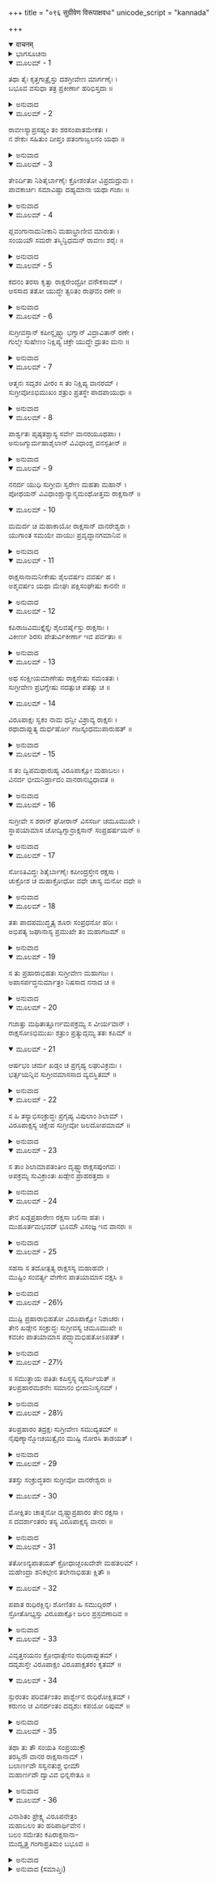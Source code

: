 +++
title = "०९६ सुग्रीवेण विरूपाक्षवधः"
unicode_script = "kannada"

+++
<details open><summary>वाचनम्</summary>

<div class="audioEmbed"  caption="श्रीराम-हरिसीताराममूर्ति-घनपाठिभ्यां वचनम्" src="https://archive.org/download/Ramayana-recitation-Sriram-harisItArAmamUrti-Ghanapaati-v2/Kanda_6/Kanda_6_YK-096-Sugreeva_kills_Virupaksha_0.mp3"></div>
</details>



<details><summary>ಭಾಗಸೂಚನಾ</summary>

ಸುಗ್ರೀವನಿಂದ ರಾಕ್ಷಸ ಸೈನ್ಯದ ಸಂಹಾರ, ವಿರೂಪಾಕ್ಷನ ವಧೆ
</details>

<details open><summary>ಮೂಲಮ್ - 1</summary>

ತಥಾ ತೈಃ ಕೃತ್ತಗಾತ್ರೈಸ್ತು ದಶಗ್ರೀವೇಣ ಮಾರ್ಗಣೈಃ ।  
ಬಭೂವ ವಸುಧಾ ತತ್ರ ಪ್ರಕೀರ್ಣಾ ಹರಿಭಿಸ್ತದಾ ॥
</details>

<details><summary>ಅನುವಾದ</summary>

ದಶಗ್ರೀವನು ತನ್ನ ತೀಕ್ಷ್ಣ ಬಾಣಗಳಿಂದ ವಾನರರ ಅಂಗ-ಭಂಗ ಮಾಡಿದಾಗ ಧರಾಶಾಯಿಯಾದ ವಾನರ ರಿಂದ ಅಲ್ಲಿಯ ರಣಭೂಮಿ ತುಂಬಿಹೋಯಿತು.॥1॥
</details>

<details open><summary>ಮೂಲಮ್ - 2</summary>

ರಾವಣಸ್ಯಾಪ್ರಸಹ್ಯಂ ತಂ ಶರಸಂಪಾತಮೇಕತಃ ।  
ನ ಶೇಕುಃ ಸಹಿತುಂ ದೀಪ್ತಂ ಪತಂಗಾಜ್ವಲನಂ ಯಥಾ ॥
</details>

<details><summary>ಅನುವಾದ</summary>

ರಾವಣನ ಆ ಅಸಂಖ್ಯಾತ ಬಾಣಪ್ರಹಾರವನ್ನು ಉರಿಯುವ ಬೆಂಕಿಯನ್ನು ಪತಂಗಗಳು ಕ್ಷಣಮಾತ್ರವೂ ಸಹಿಸದಂತೆ ಆ ವಾನರರು ಒಂದು ಘಳಿಗೆಯೂ ಸಹಿಸದಾದರು.॥2॥
</details>

<details open><summary>ಮೂಲಮ್ - 3</summary>

ತೇಽರ್ದಿತಾ ನಿಶಿತೈರ್ಬಾಣೈಃ ಕ್ರೋಶಂತೋ ವಿಪ್ರದುದ್ರುವಃ ।  
ಪಾವಕಾರ್ಚಿಃ ಸಮಾವಿಷ್ಟಾ ದಹ್ಯಮಾನಾ ಯಥಾ ಗಜಾಃ ॥
</details>

<details><summary>ಅನುವಾದ</summary>

ರಾವಣನ ಹರಿತ ಬಾಣಗಳಿಂದ ಪೀಡಿತರಾದ ವಾನರರು ಕಾಡ್ಗಿಚ್ಚಿನಿಂದ ಸುತ್ತುವರೆದ ಆನೆಗಳು ಘೀಳಿಡುತ್ತಾ ಓಡುತ್ತಿರು ವಂತೆಯೇ, ಚೀರುತ್ತಾ ಓಡಿಹೋಗುತ್ತಿದ್ದರು.॥3॥
</details>

<details open><summary>ಮೂಲಮ್ - 4</summary>

ಪ್ಲವಂಗಾನಾಮನೀಕಾನಿ ಮಹಾಭ್ರಾಣೀವ ಮಾರುತಃ ।  
ಸಂಯಯೌ ಸಮರೇ ತಸ್ಮಿನ್ವಿಧಮನ್ ರಾವಣಃ ಶರೈಃ ॥
</details>

<details><summary>ಅನುವಾದ</summary>

ಪ್ರಚಂಡ ವಾಯುವು ಮೋಡಗಳನ್ನು ಚದುರಿಸಿಬಿಡುವಂತೆಯೇ ರಾವಣನು ತನ್ನ ಬಾಣಗಳಿಂದ ವಾನರ ಸೈನ್ಯವನ್ನು ಸಂಹರಿಸುತ್ತಾ ಸಮರಾಂಗಣದಲ್ಲಿ ವಿಚರಿಸುತ್ತಿದ್ದನು.॥4॥
</details>

<details open><summary>ಮೂಲಮ್ - 5</summary>

ಕದನಂ ತರಸಾ ಕೃತ್ವಾ ರಾಕ್ಷಸೇಂದ್ರೋ ವನೌಕಸಾಮ್ ।  
ಆಸಸಾದ ತತೋ ಯುದ್ಧೇ ತ್ವರಿತಂ ರಾಘವಂ ರಣೇ ॥
</details>

<details><summary>ಅನುವಾದ</summary>

ವೇಗವಾಗಿ ವಾನರರನ್ನು ಸಂಹರಿಸುತ್ತಾ ರಾಕ್ಷಸೇಂದ್ರನು ರಣರಂಗದಲ್ಲಿ ಕಾದಾಡಲು ಕೂಡಲೇ ಶ್ರೀರಾಮಚಂದ್ರನ ಬಳಿಗೆ ಬಂದನು.॥5॥
</details>

<details open><summary>ಮೂಲಮ್ - 6</summary>

ಸುಗ್ರೀವಸ್ತಾನ್ ಕಪೀನ್ದೃಷ್ಟ್ವಾ ಭಗ್ನಾನ್ ವಿದ್ರಾವಿತಾನ್ ರಣೇ ।  
ಗುಲ್ಮೇ ಸುಷೇಣಂ ನಿಕ್ಷಿಪ್ಯ ಚಕ್ರೇ ಯುದ್ಧೇ ದ್ರುತಂ ಮನಃ ॥
</details>

<details><summary>ಅನುವಾದ</summary>

ವಾನರ ಸೈನಿಕರು ರಾವಣನಿಂದ ತಡೆಯಲ್ಪಟ್ಟು ಓಡಿಹೋಗುತ್ತಿರುವುದನ್ನು ನೋಡಿದ ಸುಗ್ರೀವನು ಸೈನ್ಯದ ಹೊಣೆಯನ್ನು ಸುಷೇಣನಿಗೆ ಒಪ್ಪಿಸಿ, ಶೀಘ್ರವಾಗಿ ಯುದ್ಧ ಮಾಡಲು ಯೋಚಿಸಿದನು.॥6॥
</details>

<details open><summary>ಮೂಲಮ್ - 7</summary>

ಆತ್ಮನಃ ಸದೃಶಂ ವೀರಂ ಸ ತಂ ನಿಕ್ಷಿಪ್ಯ ವಾನರಮ್ ।  
ಸುಗ್ರೀವೋಽಭಿಮುಖಂ ಶತ್ರುಂ ಪ್ರತಸ್ಥೇ ಪಾದಪಾಯುಧಃ ॥
</details>

<details><summary>ಅನುವಾದ</summary>

ಸುಷೇಣನು ತನ್ನಂತೆಯೇ ಪರಾಕ್ರಮಿ ವೀರನೆಂದು ತಿಳಿದು ಸುಗ್ರೀವನು ಸೈನ್ಯದ ರಕ್ಷಣೆಯ ಭಾರವನ್ನು ಅವನಿಗೊಪ್ಪಿಸಿ, ಸ್ವತಃ ವೃಕ್ಷವನ್ನೆತ್ತಿ ಕೊಂಡು ಶತ್ರುವಿನ ಎದುರಿಗೆ ಬಂದನು.॥7॥
</details>

<details open><summary>ಮೂಲಮ್ - 8</summary>

ಪಾರ್ಶ್ವತಃ ಪೃಷ್ಠತಶ್ಚಾಸ್ಯ ಸರ್ವೇ ವಾನರಯೂಥಪಾಃ ।  
ಅನುಜಗ್ಮುರ್ಮಹಾಶೈಲಾನ್ ವಿವಿಧಾಂಶ್ಚ ವನಸ್ಪತೀನ್ ॥
</details>

<details><summary>ಅನುವಾದ</summary>

ಅವನ ಅಕ್ಕಪಕ್ಕದಲ್ಲಿ ಮತ್ತು ಹಿಂದೆ ಸಮಸ್ತ ವಾನರ ದಳಪತಿಗಳು ದೊಡ್ಡ ದೊಡ್ಡ ಬಂಡೆಗಳನ್ನು ಹಾಗೂ ವೃಕ್ಷಗಳನ್ನೆತ್ತಿಕೊಂಡು ನಿಂತಿದ್ದರು.॥8॥
</details>

<details open><summary>ಮೂಲಮ್ - 9</summary>

ನನರ್ದ ಯುಧಿ ಸುಗ್ರೀವಃ ಸ್ವರೇಣ ಮಹತಾ ಮಹಾನ್ ।  
ಪೋಥಯನ್ ವಿವಿಧಾಂಶ್ಚಾನ್ಯಾನ್ಮಮಂಥೋತ್ತಮ ರಾಕ್ಷಸಾನ್ ॥
</details>

<details open><summary>ಮೂಲಮ್ - 10</summary>

ಮಮರ್ದ ಚ ಮಹಾಕಾಯೋ ರಾಕ್ಷಸಾನ್ ವಾನರೇಶ್ವರಃ ।  
ಯುಗಾಂತ ಸಮಯೇ ವಾಯುಃ ಪ್ರವೃದ್ಧಾನಗಮಾನಿವ ॥
</details>

<details><summary>ಅನುವಾದ</summary>

ಆಗ ಸುಗ್ರೀವನು ಯುದ್ಧದಲ್ಲಿ ಗಟ್ಟಿಯಾಗಿ ಗರ್ಜಿಸಿ, ಪ್ರಳಯ ಕಾಲದಲ್ಲಿ ದೊಡ್ಡ ದೊಡ್ಡ ವೃಕ್ಷಗಳನ್ನು ಉರುಳಿಸಿ ಬಿಡುವ ಬಿರುಗಾಳಿಯಂತೆ, ಆ ವಿಶಾಲಕಾಯ ವಾನರರಾಜನು ವಿಭಿನ್ನ ಆಕ್ರತಿಯ ದೊಡ್ಡ ದೊಡ್ಡ ರಾಕ್ಷಸರನ್ನು ಬೀಳಿಸಿ ಜಜ್ಜಿಹಾಕಿದನು.॥9-10॥
</details>

<details open><summary>ಮೂಲಮ್ - 11</summary>

ರಾಕ್ಷಸಾನಾಮನೀಕೇಷು ಶೈಲವರ್ಷಂ ವವರ್ಷ ಹ ।  
ಅಶ್ಮವರ್ಷಂ ಯಥಾ ಮೇಘಃ ಪಕ್ಷಿಸಂಘೇಷು ಕಾನನೇ ॥
</details>

<details><summary>ಅನುವಾದ</summary>

ಮೋಡಗಳು ಕಾಡಿನಲ್ಲಿ ಪಕ್ಷಿಗಳ ಮೇಲೆ ಆಲಿಕಲ್ಲು ಸುರಿಸುವಂತೆಯೇ ಸುಗ್ರೀವನು ರಾಕ್ಷಸರ ಸೈನ್ಯದ ಮೇಲೆ ದೊಡ್ಡ ದೊಡ್ಡ ಬಂಡೆಗಳ ಮಳೆಗರೆಯತೊಡಗಿದನು.॥11॥
</details>

<details open><summary>ಮೂಲಮ್ - 12</summary>

ಕಪಿರಾಜವಿಮುಕ್ತೈಸ್ತೈಃ ಶೈಲವರ್ಷೈಸ್ತು ರಾಕ್ಷಸಾಃ ।  
ವಿಕೀರ್ಣ ಶಿರಸಃ ಪೇತುರ್ವಿಕೀರ್ಣಾ ಇವ ಪರ್ವತಾಃ ॥
</details>

<details><summary>ಅನುವಾದ</summary>

ವಾನರರಾಜನು ಪ್ರಯೋಗಿಸಿದ ಪರ್ವತಗಳ ಮಳೆಯಿಂದ ರಾಕ್ಷಸರ ತಲೆಗಳು ಪುಡಿಯಾಗಿ, ಕುಸಿಯುತ್ತಿರುವ ಪರ್ವತದಂತೆ ಧರಾಶಾಯಿಗಳಾಗುತ್ತಿದ್ದರು.॥12॥
</details>

<details open><summary>ಮೂಲಮ್ - 13</summary>

ಅಥ ಸಂಕ್ಷೀಯಮಾಣೇಷು ರಾಕ್ಷಸೇಷು ಸಮಂತತಃ ।  
ಸುಗ್ರೀವೇಣ ಪ್ರಭಗ್ನೇಷು ನದತ್ಸುಚ ಪತತ್ಸು ಚ ॥
</details>

<details open><summary>ಮೂಲಮ್ - 14</summary>

ವಿರೂಪಾಕ್ಷಃ ಸ್ವಕಂ ನಾಮ ಧನ್ವೀ ವಿಶ್ರಾವ್ಯ ರಾಕ್ಷಸಃ ।  
ರಥಾದಾಪ್ಲುತ್ಯ ದುರ್ಧರ್ಷೋ ಗಜಸ್ಕಂಧಮುಪಾರುಹತ್ ॥
</details>

<details><summary>ಅನುವಾದ</summary>

ಈ ಪ್ರಕಾರ ಸುಗ್ರೀವನ ಏಟುಗಳಿಂದ ರಾಕ್ಷಸ ವಿನಾಶವಾಯಿತು. ಅವರು ಓಡುತ್ತಾ, ಆರ್ತನಾದ ಮಾಡುತ್ತಾ ನೆಲಕ್ಕೆ ಬೀಳತೊಡಗಿದಾಗ ವಿರೂಪಾಕ್ಷ ಎಂಬ ದುರ್ಜಯ ರಾಕ್ಷಸನು ಕೈಯಲ್ಲಿ ಧನುಸ್ಸನ್ನೆತ್ತಿಕೊಂಡು ತನ್ನ ನಾಮಧೇಯ ವನ್ನು ಘೋಷಿಸುತ್ತಾ ರಥದಿಂದ ನೆಗೆದು ಆನೆಯ ಮೇಲೆ ಹತ್ತಿ ಕುಳಿತನು.॥13-14॥
</details>

<details open><summary>ಮೂಲಮ್ - 15</summary>

ಸ ತಂ ದ್ವಿಪಮಥಾರುಹ್ಯ ವಿರೂಪಾಕ್ಷೋ ಮಹಾಬಲಃ ।  
ವಿನರ್ದ ಭೀಮನಿರ್ಹ್ರಾದಂ ವಾನರಾನಭ್ಯಧಾವತ ॥
</details>

<details><summary>ಅನುವಾದ</summary>

ಆನೆಯ ಮೇಲೆ ಹತ್ತಿ ಮಹಾಬಲಿ ವಿರೂಪಾಕ್ಷನು ಗಟ್ಟಿಯಾಗಿ ಭಯಾನಕವಾಗಿ ಗರ್ಜಿಸಿದನು ಹಾಗೂ ವಾನರರನ್ನು ವೇಗವಾಗಿ ಆಕ್ರಮಣ ಮಾಡಿದನು.॥15॥
</details>

<details open><summary>ಮೂಲಮ್ - 16</summary>

ಸುಗ್ರೀವೇ ಸ ಶರಾನ್ ಘೋರಾನ್ ವಿಸಸರ್ಜ ಚಮೂಮುಖೇ ।  
ಸ್ಥಾಪಯಾಮಾಸ ಚೋದ್ವಿಗ್ನಾನ್ರಾಕ್ಷಸಾನ್ ಸಂಪ್ರಹರ್ಷಯನ್ ॥
</details>

<details><summary>ಅನುವಾದ</summary>

ಉದ್ವಿಗ್ನರಾಗಿದ್ದ ರಾಕ್ಷಸರನ್ನು ತನ್ನ ಸಿಂಹಗರ್ಜನೆಯಿಂದ ಹರ್ಷಗೊಳಿಸುತ್ತಾ ವಿರೂಪಾಕ್ಷನು ಸುಗ್ರೀವನ ಮೇಲೆ ಘೋರವಾದ ಬಾಣಗಳನ್ನು ಪ್ರಯೋಗಿಸಿದನು.॥16॥
</details>

<details open><summary>ಮೂಲಮ್ - 17</summary>

ಸೋಽತಿವಿದ್ಧಃ ಶಿತೈರ್ಬಾಣೈಃ ಕಪೀಂದ್ರಸ್ತೇನ ರಕ್ಷಸಾ ।  
ಚುಕ್ರೋಶ ಚ ಮಹಾಕ್ರೋಧೋ ವಧೇ ಚಾಸ್ಯ ಮನೋ ದಧೇ ॥
</details>

<details><summary>ಅನುವಾದ</summary>

ರಾಕ್ಷಸನ ಹರಿತವಾದ ಬಾಣಗಳಿಂದ ಅತ್ಯಂತ ಗಾಯಗೊಂಡ ವಾನರರಾಜ ಸುಗ್ರೀವನು ಕ್ರೋಧಗೊಂಡು ಭೀಷಣವಾಗಿ ಗರ್ಜಿಸಿ, ವಿರೂಪಾಕ್ಷನನ್ನು ಕೊಂದುಹಾಕಲು ಯೋಚಿಸಿದನು.॥17॥
</details>

<details open><summary>ಮೂಲಮ್ - 18</summary>

ತತಃ ಪಾದಪಮುದ್ಧೃತ್ಯ ಶೂರಃ ಸಂಪ್ರಧನೋ ಹರಿಃ ।  
ಅಭಿಪತ್ಯ ಜಘಾನಾಸ್ಯ ಪ್ರಮುಖೇ ತಂ ಮಹಾಗಜಮ್ ॥
</details>

<details><summary>ಅನುವಾದ</summary>

ಅವನು ಶೂರ ವೀರನಾಗಿದ್ದು, ಯುದ್ದಕಲೆಯನ್ನು ಚೆನ್ನಾಗಿ ತಿಳಿದಿದ್ದ ಸುಗ್ರೀವನು ಒಂದು ವೃಕ್ಷವನ್ನು ಕಿತ್ತುಕೊಂಡು, ತನ್ನ ಎದುರಿಗೆ ನಿಂತಿದ್ದ ವಿಶಾಲ ಆನೆಯನ್ನು ಆ ವೃಕ್ಷದಿಂದ ಪ್ರಹಾರ ಮಾಡಿದನು.॥18॥
</details>

<details open><summary>ಮೂಲಮ್ - 19</summary>

ಸ ತು ಪ್ರಹಾರಾಭಿಹತಃ ಸುಗ್ರೀವೇಣ ಮಹಾಗಜಃ ।  
ಅಪಾಸರ್ಪದ್ಧನುರ್ಮಾತ್ರಂ ನಿಷಸಾದ ನನಾದ ಚ ॥
</details>

<details><summary>ಅನುವಾದ</summary>

ಸುಗ್ರೀವನ ಪ್ರಹಾರದಿಂದ ಗಾಯಗೊಂಡ ಆ ಮಹಾಗಜವು ಬಿಲ್ಲಂತರಕ್ಕೆ ಹಿಂದೆ ಸರಿದು ಕುಳಿತು ಬಿಟ್ಟಿತು ಹಾಗೂ ನೋವಿನಿಂದ ಆರ್ತನಾದ ಮಾಡತೊಡಗಿತು.॥19॥
</details>

<details open><summary>ಮೂಲಮ್ - 20</summary>

ಗಜಾತ್ತು ಮಥಿತಾತ್ತೂರ್ಣಮಪಕ್ರಮ್ಯ ಸ ವೀರ್ಯವಾನ್ ।  
ರಾಕ್ಷಸೋಽಭಿಮುಖಃ ಶತ್ರುಂ ಪ್ರತ್ಯುದ್ಗಮ್ಯ ತತಃ ಕಪಿಮ್ ॥
</details>

<details open><summary>ಮೂಲಮ್ - 21</summary>

ಆರ್ಷಭಂ ಚರ್ಮ ಖಡ್ಗಂ ಚ ಪ್ರಗೃಹ್ಯ ಲಘುವಿಕ್ರಮಃ ।  
ಭರ್ತ್ಸಯನ್ನಿವ ಸುಗ್ರೀವಮಾಸಸಾದ ವ್ಯವಸ್ಥಿತಮ್ ॥
</details>

<details><summary>ಅನುವಾದ</summary>

ಪರಾಕ್ರಮಿ ವಿರೂಪಾಕ್ಷ ರಾಕ್ಷಸನು ಆ ಗಾಯಗೊಂಡ ಆನೆಯ ಬೆನ್ನಿನಿಂದ ತತ್ಕ್ಷಣ ಹಾರಿ, ಕತ್ತಿ ಗುರಾಣಿ ಹಿಡಿದುಕೊಂಡು ವೇಗವಾಗಿ ಸುಗ್ರೀವನ ಕಡೆಗೆ ಮುನ್ನುಗ್ಗಿದನು. ಒಂದೇ ಕಡೆ ಸ್ಥಿರವಾಗಿ ನಿಂತಿದ್ದ ಸುಗ್ರೀವನನ್ನು ನಿಂದಿಸುತ್ತಾ ಅವನ ಬಳಿಗೆ ಹೋದನು.॥20-21॥
</details>

<details open><summary>ಮೂಲಮ್ - 22</summary>

ಸ ಹಿ ತಸ್ಯಾಭಿಸಂಕ್ರುದ್ಧಃ ಪ್ರಗೃಹ್ಯ ವಿಪುಲಾಂ ಶಿಲಾಮ್ ।  
ವಿರೂಪಾಕ್ಷಸ್ಯ ಚಿಕ್ಷೇಪ ಸುಗ್ರೀವೋ ಜಲದೋಪಮಾಮ್ ॥
</details>

<details><summary>ಅನುವಾದ</summary>

ಇದನ್ನು ನೋಡಿದ ಸುಗ್ರೀವನು ಮೇಘದಂತೆ ಕಪ್ಪಾದ ಭಾರೀ ದೊಡ್ಡ ಶಿಲೆಯೊಂದನ್ನು ಎತ್ತಿಕೊಂಡು ವಿರೂಪಾಕ್ಷನ ಶರೀರದ ಮೇಲೆ ಕ್ರೋಧದಿಂದ ಪ್ರಹರಿಸಿದನು.॥22॥
</details>

<details open><summary>ಮೂಲಮ್ - 23</summary>

ಸ ತಾಂ ಶಿಲಾಮಾಪತಂತೀಂ ದೃಷ್ಟ್ವಾರಾಕ್ಷಸಪುಂಗವಃ ।  
ಅಪಕ್ರಮ್ಯ ಸುವಿಕ್ರಾಂತಃ ಖಡ್ಗೇನ ಪ್ರಾಹರತ್ತದಾ ॥
</details>

<details><summary>ಅನುವಾದ</summary>

ಆ ಶಿಲೆಯು ತನ್ನ ಮೇಲೆ ಬೀಳು ವುದನ್ನು ನೋಡಿದ ಪರಮಪರಾಕ್ರಮಿ ರಾಕ್ಷಸ ವಿರೂಪಾಕ್ಷನು ಹಿಂದೆ ಸರಿದು ತನ್ನನ್ನು ರಕ್ಷಿಸಿಕೊಂಡು ಸುಗ್ರೀವನ ಮೇಲೆ ಖಡ್ಗದಿಂದ ಹೊಡೆದನು.॥23॥
</details>

<details open><summary>ಮೂಲಮ್ - 24</summary>

ತೇನ ಖಡ್ಗಪ್ರಹಾರೇಣ ರಕ್ಷಸಾ ಬಲಿನಾ ಹತಃ ।  
ಮುಹೂರ್ತಮಭವದ್ ಭೂಮೌ ವಿಸಂಜ್ಞ ಇವ ವಾನರಃ ॥
</details>

<details><summary>ಅನುವಾದ</summary>

ಆ ಬಲವಂತ ನಿಶಾಚರನ ಖಡ್ಗದಿಂದ ಗಾಯಗೊಂಡ ವಾನರರಾಜ ಸುಗ್ರೀವನು ಮೂರ್ಛಿತನಾಗಿ ಸ್ವಲ್ಪ ಹೊತ್ತು ನೆಲದಲ್ಲಿ ಬಿದ್ದಿದ್ದನು.॥24॥
</details>

<details open><summary>ಮೂಲಮ್ - 25</summary>

ಸಹಸಾ ಸ ತದೋತ್ಪತ್ಯ ರಾಕ್ಷಸಸ್ಯ ಮಹಾಹವೇ ।  
ಮುಷ್ಟಿಂ ಸಂವರ್ತ್ಯ ವೇಗೇನ ಪಾತಯಾಮಾಸ ವಕ್ಷಸಿ ॥
</details>

<details><summary>ಅನುವಾದ</summary>

ಮತ್ತೆ ಕೂಡಲೇ ನೆಗೆದು ಅವನು ಆ ಮಹಾಸಮರದಲ್ಲಿ ಮುಷ್ಟಿಬಿಗಿದು ವಿರೂಪಾಕ್ಷನ ಎದೆಗೆ ವೇಗವಾಗಿ ಪ್ರಹರಿಸಿದನು.॥25॥
</details>

<details open><summary>ಮೂಲಮ್ - 26½</summary>

ಮುಷ್ಟಿ ಪ್ರಹಾರಾಭಿಹತೋ ವಿರೂಪಾಕ್ಷೋ ನಿಶಾಚರಃ ।  
ತೇನ ಖಡ್ಗೇನ ಸಂಕ್ರುದ್ಧಃ ಸುಗ್ರೀವಸ್ಯ ಚಮೂಮುಖೇ ॥  
ಕವಚಂ ಪಾತಯಾಮಾಸ ಪದ್ಭ್ಯಾಮಭಿಹತೋಽಪತತ್ ।
</details>

<details><summary>ಅನುವಾದ</summary>

ಸುಗ್ರೀವನ ಮುಷ್ಟಿಯ ಆಘಾತದಿಂದ ವಿರೂಪಾಕ್ಷನ ಕ್ರೋಧ ಉರಿದೆದ್ದು ಅವನು ಅದೇ ಖಡ್ಗದಿಂದ ಸುಗ್ರೀವನ ಕವಚವನ್ನು ತುಂಡರಿಸಿ, ಕಾಲಿನಿಂದ ಒದ್ದು ಅವನನ್ನು ನೆಲಕ್ಕೆ ಬೀಳಿಸಿದನು.॥26½॥
</details>

<details open><summary>ಮೂಲಮ್ - 27½</summary>

ಸ ಸಮುತ್ಥಾಯ ಪತಿತಃ ಕಪಿಸ್ತಸ್ಯ ವ್ಯಸರ್ಜಯತ್ ॥  
ತಲಪ್ರಹಾರಮಶನೇಃ ಸಮಾನಂ ಭೀಮನಿಃಸ್ವನಮ್ ।
</details>

<details><summary>ಅನುವಾದ</summary>

ಬಿದ್ದಿರುವ ಸುಗ್ರೀವನು ಪುನಃ ಎದ್ದು ನಿಂತು ರಾಕ್ಷಸನಿಗೆ ವಜ್ರಾಯುಧದಂತಹ ಅಂಗೈಯಿಂದ ಒಂದು ಏಟನ್ನು ಬಿಗಿದನು.॥27½॥
</details>

<details open><summary>ಮೂಲಮ್ - 28½</summary>

ತಲಪ್ರಹಾರಂ ತದ್ರಕ್ಷಃ ಸುಗ್ರೀವೇಣ ಸಮುದ್ಯತಮ್ ॥  
ನೈಪುಣ್ಯಾನ್ಮೋಚಯಿತ್ವೈನಂ ಮುಷ್ಟಿ ನೋರಸಿ ತಾಡಯತ್ ।
</details>

<details><summary>ಅನುವಾದ</summary>

ಸುಗ್ರೀವನ ಏಟನ್ನು ಆ ರಾಕ್ಷಸನು ಯುದ್ಧಕೌಶಲ್ಯದಿಂದ ತಪ್ಪಿಸಿಕೊಂಡು ಸುಗ್ರೀವನ ಎದೆಗೆ ಗುದ್ದಿದನು.॥28½॥
</details>

<details open><summary>ಮೂಲಮ್ - 29</summary>

ತತಸ್ತು ಸಂಕ್ರುದ್ಧತರಃ ಸುಗ್ರೀವೋ ವಾನರೇಶ್ವರಃ ॥
</details>

<details open><summary>ಮೂಲಮ್ - 30</summary>

ಮೋಕ್ಷಿತಂ ಚಾತ್ಮನೋ ದೃಷ್ಟ್ವಾಪ್ರಹಾರಂ ತೇನ ರಕ್ಷಸಾ ।  
ಸ ದದರ್ಶಾಂತರಂ ತಸ್ಯ ವಿರೂಪಾಕ್ಷಸ್ಯ ವಾನರಃ ॥
</details>

<details><summary>ಅನುವಾದ</summary>

ಆಗ ಸುಗ್ರೀವನಿಗೆ ಅಸೀಮ ಕ್ರೋಧವುಂಟಾಗಿ ರಾಕ್ಷಸನು ತನ್ನ ಏಟನ್ನು ವ್ಯರ್ಥಗೊಳಿಸಿ ತನ್ನನ್ನು ಸ್ಪರ್ಶಿಸಲು ಬಿಡದಿದ್ದಾಗ ಅವನು ವಿರೂಪಾಕ್ಷನನ್ನು ಪ್ರಹರಿಸಲು ಸಂದರ್ಭ ನೋಡುತ್ತಿದ್ದನು.॥29-30॥
</details>

<details open><summary>ಮೂಲಮ್ - 31</summary>

ತತೋಽನ್ಯಪಾತಯತ್ ಕ್ರೋಧಾಚ್ಛಂಖದೇಶೇ ಮಹತಲಮ್ ।  
ಮಹೇಂದ್ರಾ ಶನಿಕಲ್ಪೇನ ತಲೇನಾಭಿಹತಃ ಕ್ಷಿತೌ ॥
</details>

<details open><summary>ಮೂಲಮ್ - 32</summary>

ಪಪಾತ ರುಧಿರಕ್ಲಿನ್ನಃ ಶೋಣಿತಂ ಹಿ ಸಮುದ್ಗಿರನ್ ।  
ಸ್ರೋತೋಭ್ಯಸ್ತು ವಿರೂಪಾಕ್ಷೋ ಜಲಂ ಪ್ರಸ್ರವಣಾದಿವ ॥
</details>

<details><summary>ಅನುವಾದ</summary>

ಅನಂತರ ಸುಗ್ರೀವನು ವಿರೂಪಾಕ್ಷನ ಹಣೆಗೆ ಕ್ರೋಧದಿಂದ ಅಂಗೈಯಿಂದ ಹೊಡೆದನು, ಅದರ ಸ್ಪರ್ಶ ಇಂದ್ರನ ವಜ್ರಾಯುಧದಂತೆ ದುಃಸ್ಸಹವಾಗಿತ್ತು. ಅದರಿಂದ ಆಹತನಾಗಿ ವಿರೂಪಾಕ್ಷನು ನೆಲಕ್ಕೆ ಬಿದ್ದನು. ಅವನ ಶರೀರವಿಡೀ ರಕ್ತದಿಂದ ತೊಯ್ದುಹೋಯಿತು. ಪರ್ವತದಿಂದ ನೀರು ಹರಿದು ಬರುವಂತೆಯೇ ಅವನ ಎಲ್ಲ ಇಂದ್ರಿಯಗಳಿಂದ ರಕ್ತಹರಿಯತೊಡಗಿತು.॥31-32॥
</details>

<details open><summary>ಮೂಲಮ್ - 33</summary>

ವಿವೃತ್ತನಯನಂ ಕ್ರೋಧಾತ್ಸೇನಂ ರುಧಿರಾಪ್ಲುತಮ್ ।  
ದದೃಶುಸ್ತೇ ವಿರೂಪಾಕ್ಷಂ ವಿರೂಪಾಕ್ಷತರಂ ಕೃತಮ್ ॥
</details>

<details open><summary>ಮೂಲಮ್ - 34</summary>

ಸ್ಫುರಂತಂ ಪರಿವರ್ತಂತಂ ಪಾರ್ಶ್ವೇನ ರುಧಿರೋಕ್ಷಿತಮ್ ।  
ಕರುಣಂ ಚ ವಿನರ್ದಂತಂ ದದೃಶುಃ ಕಪಯೋ ರಿಪುಮ್ ॥
</details>

<details><summary>ಅನುವಾದ</summary>

ಆ ರಾಕ್ಷಸನ ಕಣ್ಣುಗಳು ಕ್ರೋಧ ದಿಂದ ತಿರುಗುತ್ತಿದ್ದವು. ಅವನು ನೊರೆ ತುಂಬಿದ ರಕ್ತದಲ್ಲಿ ಮುಳುಗಿದ್ದನು. ವಿರೂಪಾಕ್ಷನು ಅತ್ಯಂತ ಕುರೂಪಿಯಾಗಿದ್ದು,  ರಕ್ತದಿಂದ ತೊಯ್ದು ಹೋಗಿ ಒದ್ದಾಡುತ್ತಾ, ಮಗ್ಗಲು ಬದಲಿಸುತ್ತಾ ಕರುಣಾಜನಕ ಆರ್ತನಾದ ಮಾಡುತ್ತಿದ್ದುದನ್ನು ವಾನರರು ನೋಡಿದರು.॥33-34॥
</details>

<details open><summary>ಮೂಲಮ್ - 35</summary>

ತಥಾ ತು ತೌ ಸಂಯತಿ ಸಂಪ್ರಯುಕ್ತೌ  
ತರಸ್ವಿನೌ ವಾನರ ರಾಕ್ಷಸಾನಾಮ್ ।  
ಬಲಾರ್ಣವೌ ಸಸ್ವನತುಶ್ಚ ಭೀಮೌ  
ಮಹಾರ್ಣವೌ ದ್ವಾವಿವ ಭಿನ್ನಸೇತೂ ॥
</details>

<details><summary>ಅನುವಾದ</summary>

ಹೀಗೆ ವೇಗಶಾಲಿ ವಾನರರ ಮತ್ತು ರಾಕ್ಷಸರ ಸೈನ್ಯಗಳು ಮೇರೆ ಮೀರಿದ ಎರಡು ಮಹಾಸಮುದ್ರದಂತೆ ರಣರಂಗದಲ್ಲಿ ಮಹಾ ಕೋಲಾಹಲ ಮಾಡತೊಡಗಿದರು.॥35॥
</details>

<details open><summary>ಮೂಲಮ್ - 36</summary>

ವಿನಾಶಿತಂ ಪ್ರೇಕ್ಷ್ಯ ವಿರೂಪನೇತ್ರಂ  
ಮಹಾಬಲಂ ತಂ ಹರಿಪಾರ್ಥಿವೇನ ।  
ಬಲಂ ಸಮೇತಂ ಕಪಿರಾಕ್ಷಸಾನಾ-  
ಮುದ್ವೃತ್ತ ಗಂಗಾಪ್ರತಿಮಂ  ಬಭೂವ ॥
</details>

<details><summary>ಅನುವಾದ</summary>

ವಾನರರಾಜ ಸುಗ್ರೀವನಿಂದ ಮಹಾಬಲಿ ವಿರೂಪಾಕ್ಷನು ಹತನಾದುದನ್ನು ನೋಡಿ ವಾನರರ ಮತ್ತು ರಾಕ್ಷಸರ ಸೈನ್ಯಗಳು ಒಂದಾಗಿ ಗಂಗೆಯ ಮಹಾಪೂರದಂತೆ ಒಬ್ಬರು ಆನಂದದಿಂದ, ಮತ್ತೊಬ್ಬರು ಶೋಕದಿಂದ ಕೋಲಾಹ ಎಬ್ಬಿಸಿದರು.॥36॥
</details>

<details><summary>ಅನುವಾದ (ಸಮಾಪ್ತಿಃ)</summary>

ಶ್ರೀವಾಲ್ಮೀಕಿ ವಿರಚಿತ ಆರ್ಷರಾಮಾಯಣ ಆದಿಕಾವ್ಯದ ಯುದ್ಧಕಾಂಡದಲ್ಲಿ ತೊಂಭತ್ತಾರನೆಯ ಸರ್ಗ ಪೂರ್ಣವಾಯಿತು.॥96॥
</details>
